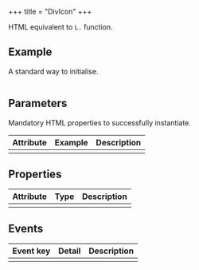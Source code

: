 +++
title = "DivIcon"
+++

HTML equivalent to `L.` function.

## Example

A standard way to initialise.

```html
```

## Parameters

Mandatory HTML properties to successfully instantiate.

| Attribute | Example | Description |
| --        | --      | --          |
|           |         |             |

## Properties

| Attribute | Type    | Description |
| --        | --      | --          |
|           |         |             |

## Events

| Event key | Detail  | Description |
| --        | --      | --          |
|           |         |             |



